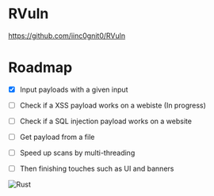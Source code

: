 # RVuln

https://github.com/iinc0gnit0/RVuln

# Roadmap

- [x] Input payloads with a given input

- [ ] Check if a XSS payload works on a webiste (In progress)

- [ ] Check if a SQL injection payload works on a website

- [ ] Get payload from a file

- [ ] Speed up scans by multi-threading

- [ ] Then finishing touches such as UI and banners

![Rust](https://github.com/iinc0gnit0/RVuln/workflows/Rust/badge.svg)
